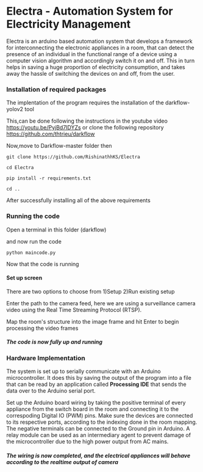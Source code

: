 # Electra - Automation System for Electricity Management

Electra is an arduino based automation system that develops a framework for interconnecting the electronic appliances in a room, that can detect the presence of an individual in the functional range of a device using a computer vision algorithm and accordingly switch it on and off. This in turn helps in saving a huge proportion of electricity consumption, and takes away the hassle of switching the devices on and off, from the user.


### Installation of required packages

The implentation of the program requires the installation of the darkflow-yolov2 tool 

This,can be done following the instructions in the youtube video
https://youtu.be/PyjBd7IDYZs
or clone the following repository
https://github.com/thtrieu/darkflow

Now,move to Darkflow-master folder then

```
git clone https://github.com/RishinathhKS/Electra

cd Electra

pip install -r requirements.txt

cd ..
```

After successfully installing all of the above requirements

### Running the code

Open a terminal in this folder (darkflow) 

and now run the code

```
python maincode.py
```

Now that the code is running

#### Set up screen

There are two options to choose from
1)Setup
2)Run existing setup


Enter the path to the camera feed, here we are using a surveillance camera video using the Real Time Streaming Protocol (RTSP).


Map the room's structure into the image frame and hit Enter to begin processing the video frames


##### The code is now fully up and running


### Hardware Implementation

The system is set up to serially communicate with an Arduino microcontroller. It does this by saving the output of the program into a file that can be read by an application called **Processing IDE** that sends the data over to the Arduino serial port. 

Set up the Arduino board wiring by taking the positive terminal of every appliance from the switch board in the room and connecting it to the correspoding Digital IO (PWM) pins. Make sure the devices are connected to its respective ports, according to the indexing done in the room mapping. The negative terminals can be connected to the Ground pin in Arduino. A relay module can be used as an intermediary agent to prevent damage of the microcontroller due to the high power output from AC mains. 

##### The wiring is now completed, and the electrical appliances will behave according to the realtime output of camera
